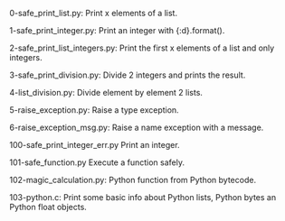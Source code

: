 0-safe_print_list.py: Print x elements of a list.

1-safe_print_integer.py: Print an integer with {:d}.format().

2-safe_print_list_integers.py: Print the first x elements of a list and only integers.

3-safe_print_division.py: Divide 2 integers and prints the result.

4-list_division.py: Divide element by element 2 lists.

5-raise_exception.py: Raise a type exception.

6-raise_exception_msg.py: Raise a name exception with a message.

100-safe_print_integer_err.py Print an integer.

101-safe_function.py Execute a function safely.

102-magic_calculation.py: Python function from Python bytecode.

103-python.c: Print some basic info about Python lists, Python bytes an Python float objects.
